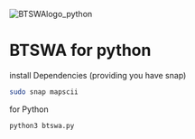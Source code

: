 
![BTSWAlogo_python](https://github.com/user-attachments/assets/b46bba56-b324-4bbc-9bb1-06add1dffcc1)

# BTSWA for python
install Dependencies (providing you have snap)
```sh
sudo snap mapscii
```

for Python
```sh
python3 btswa.py
```
